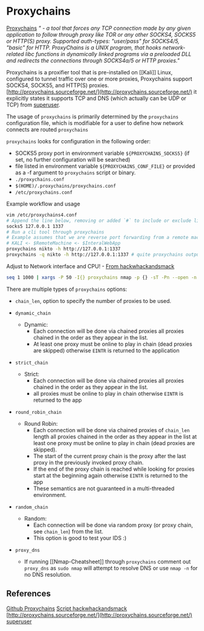 # Proxychains

[Proxychains](https://github.com/haad/proxychains) *" - a tool that forces any TCP connection made by any given application to follow through proxy like TOR or any other SOCKS4, SOCKS5 or HTTP(S) proxy. Supported auth-types: "user/pass" for SOCKS4/5, "basic" for HTTP. ProxyChains is a UNIX program, that hooks network-related libc functions in dynamically linked programs via a preloaded DLL and redirects the connections through SOCKS4a/5 or HTTP proxies."*

Proxychains is a proxifier tool that is pre-installed on [[Kali]] Linux, configured to tunnel traffic over one or more proxies, Proxychains support SOCKS4, SOCKS5, and HTTP(S) proxies. [http://proxychains.sourceforge.net/](http://proxychains.sourceforge.net/) it explicitly states it supports TCP and DNS (which actually can be UDP or TCP) from [superuser](https://superuser.com/questions/442995/is-ping-not-supposed-to-work-via-proxychains).

The usage of `proxychains` is primarily determined by the `proxychains` configuration file, which is modifiable for a user to define how network connects are routed  `proxychains`  

`proxychains` looks for configuration in the following order:
- SOCKS5 proxy port in environment variable `${PROXYCHAINS_SOCKS5}` (if set, no further configuration will be searched)
- file listed in environment variable `${PROXYCHAINS_CONF_FILE}` or provided as a -f argument to `proxychains` script or binary.    
- `./proxychains.conf`
- `$(HOME)/.proxychains/proxychains.conf`
- `/etc/proxychains.conf`

Example workflow and usage
```bash
vim /etc/proxychains4.conf
# Append the line below, removing or added `#` to include or exclude lines 
socks5 127.0.0.1 1337
# Run a cli tool through proxychains
# Example assumes that we are reverse port forwarding from a remote machine (forwarding a http port 80 on internal machine to the remote  machine) to our local machine to port 1337 on the loopback address 
# KALI <- $RemoteMachine <- $InteralWebApp
proxychains nikto -h http://127.0.0.1:1337
proxychains -q nikto -h http://127.0.0.1:1337 # quite proxychains output 
```

Adjust to Network interface and CPU! - [From hackwhackandsmack](https://www.hackwhackandsmack.com/?p=1021)
```bash
seq 1 1000 | xargs -P 50 -I{} proxychains nmap -p {} -sT -Pn --open -n -T4 --min-parallelism 100 --min-rate 1 --oG proxychains_nmap --append-output <IP Address>
```


There are multiple types of `proxychains` options: 
- `chain_len`, option to specify the number of proxies to be used.	
- `dynamic_chain`
	- Dynamic:
		- Each connection will be done via chained proxies all proxies chained in the order as they appear in the list.
		- At least one proxy must be online to play in chain (dead proxies are skipped) otherwise `EINTR` is returned to the application

- `strict_chain`
	- Strict:
		- Each connection will be done via chained proxies all proxies chained in the order as they appear in the list. 
		- all proxies must be online to play in chain otherwise `EINTR` is returned to the app
- `round_robin_chain`
	- Round Robin:
		- Each connection will be done via chained proxies of `chain_len` length all proxies chained in the order as they appear in the list at least one proxy must be online to play in chain (dead proxies are skipped).
		- The start of the current proxy chain is the proxy after the last proxy in the previously invoked proxy chain.
		- If the end of the proxy chain is reached while looking for proxies start at the beginning again otherwise `EINTR` is returned to the app
		- These semantics are not guaranteed in a multi-threaded environment.
- `random_chain` 
	- Random: 
		- Each connection will be done via random proxy (or proxy chain, see  `chain_len`) from the list.
		- This option is good to test your IDS :)
- `proxy_dns` 
	- If running [[Nmap-Cheatsheet]] through `proxychains` comment out `proxy_dns` as `sudo nmap` will attempt to resolve DNS or use `nmap -n` for no DNS resolution. 




## References

[Github Proxychains](https://github.com/haad/proxychains) 
[Script hackwhackandsmack](https://www.hackwhackandsmack.com/?p=1021)
[http://proxychains.sourceforge.net/](http://proxychains.sourceforge.net/) 
[superuser](https://superuser.com/questions/442995/is-ping-not-supposed-to-work-via-proxychains)